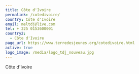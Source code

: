 ```yaml
---
title: Côte d'Ivoire
permalink: /cotedivoire/
country: Côte d'Ivoire
email: meltdj@live.com
tel: + 225 0153600001
country2:
  - Côte d'Ivoire
page_url: https://www.terredesjeunes.org/cotedivoire.html
active: true
logo_image: /media/logo_tdj_nouveau.jpg
---
```

Côte d'Ivoire
